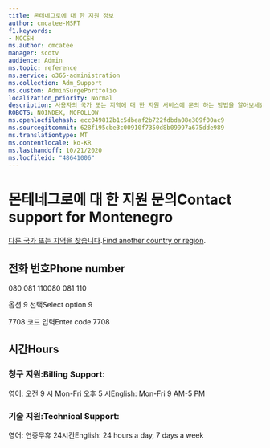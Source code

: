 ```yaml
---
title: 몬테네그로에 대 한 지원 정보
author: cmcatee-MSFT
f1.keywords:
- NOCSH
ms.author: cmcatee
manager: scotv
audience: Admin
ms.topic: reference
ms.service: o365-administration
ms.collection: Adm_Support
ms.custom: AdminSurgePortfolio
localization_priority: Normal
description: 사용자의 국가 또는 지역에 대 한 지원 서비스에 문의 하는 방법을 알아보세요.
ROBOTS: NOINDEX, NOFOLLOW
ms.openlocfilehash: ecc049812b1c5dbeaf2b722fdbda08e309f00ac9
ms.sourcegitcommit: 628f195cbe3c00910f7350d8b09997a675dde989
ms.translationtype: MT
ms.contentlocale: ko-KR
ms.lasthandoff: 10/21/2020
ms.locfileid: "48641006"
---
```

# <a name="contact-support-for-montenegro"></a><span data-ttu-id="04612-103">몬테네그로에 대 한 지원 문의</span><span class="sxs-lookup"><span data-stu-id="04612-103">Contact support for Montenegro</span></span>

<span data-ttu-id="04612-104">[다른 국가 또는 지역을 찾습니다](../contact-support-for-business-products.md).</span><span class="sxs-lookup"><span data-stu-id="04612-104">[Find another country or region](../contact-support-for-business-products.md).</span></span>

## <a name="phone-number"></a><span data-ttu-id="04612-105">전화 번호</span><span class="sxs-lookup"><span data-stu-id="04612-105">Phone number</span></span>
<span data-ttu-id="04612-106">080 081 110</span><span class="sxs-lookup"><span data-stu-id="04612-106">080 081 110</span></span>

<span data-ttu-id="04612-107">옵션 9 선택</span><span class="sxs-lookup"><span data-stu-id="04612-107">Select option 9</span></span>

<span data-ttu-id="04612-108">7708 코드 입력</span><span class="sxs-lookup"><span data-stu-id="04612-108">Enter code 7708</span></span>

## <a name="hours"></a><span data-ttu-id="04612-109">시간</span><span class="sxs-lookup"><span data-stu-id="04612-109">Hours</span></span>
### <a name="billing-support"></a><span data-ttu-id="04612-110">청구 지원:</span><span class="sxs-lookup"><span data-stu-id="04612-110">Billing Support:</span></span>

<span data-ttu-id="04612-111">영어: 오전 9 시 Mon-Fri 오후 5 시</span><span class="sxs-lookup"><span data-stu-id="04612-111">English: Mon-Fri 9 AM-5 PM</span></span>

### <a name="technical-support"></a><span data-ttu-id="04612-112">기술 지원:</span><span class="sxs-lookup"><span data-stu-id="04612-112">Technical Support:</span></span>

<span data-ttu-id="04612-113">영어: 연중무휴 24시간</span><span class="sxs-lookup"><span data-stu-id="04612-113">English: 24 hours a day, 7 days a week</span></span>

